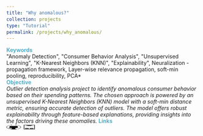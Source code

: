 ```yaml
---
title: "Why anomalous?"
collection: projects
type: "Tutorial"
permalink: /projects/why_anomalous/
---
```


<span style="color:rgba(82,173,200,255)"> **Keywords** </span>\
"Anomaly Detection", "Consumer Behavior Analysis", "Unsupervised Learning", "K-Nearest Neighbors (KNN)", "Explainability", Neuralization - propagation framework, Layer-wise relevance propagation, soft-min pooling, reproducibility, PCA* \
<span style="color:rgba(82,173,200,255)">**Objective**</span>\
*Outlier detection analysis project to identify anomalous consumer behavior based on their spending patterns. The chosen approach is powered by an unsupervised K-Nearest Neighbors (KNN) model with a soft-min distance metric, ensuring accurate detection of outliers. The model offers robust explainability through feature-based explanations, providing insights into the factors driving these anomalies.*
<span style="color:rgba(82,173,200,255)"> **Links** </span> \
[<img src="/images/GitHub.png" alt="GitHub" width="37.5" height="12.5" />](https://github.com/emadchelhi/Why-anomalous) [<img src="/images/report_icone.png" alt="Report" width="37.5" height="12.5" />](https://drive.google.com/file/d/1z8tgu2ueH8BaefzG8rIVMLrWKPW4sHe4/view?usp=sharing) 
